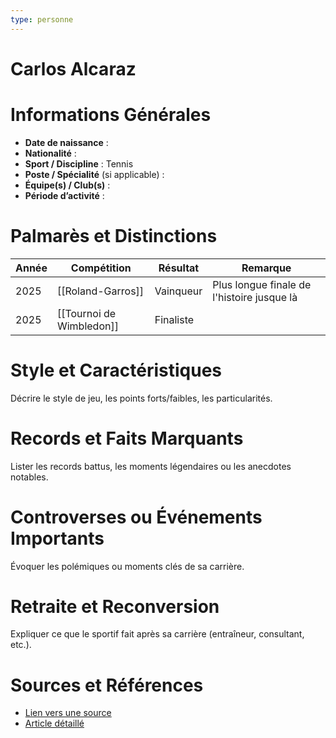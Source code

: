 ```yaml
---
type: personne
---
```


# Carlos Alcaraz

# Informations Générales
- **Date de naissance** :  
- **Nationalité** :  
- **Sport / Discipline** :  Tennis
- **Poste / Spécialité** (si applicable) :  
- **Équipe(s) / Club(s)** :  
- **Période d’activité** :  

# Palmarès et Distinctions
| Année | Compétition              | Résultat  | Remarque                                   |
| ----- | ------------------------ | --------- | ------------------------------------------ |
| 2025  | [[Roland-Garros]]        | Vainqueur | Plus longue finale de l'histoire jusque là |
| 2025  | [[Tournoi de Wimbledon]] | Finaliste |                                            |

# Style et Caractéristiques
Décrire le style de jeu, les points forts/faibles, les particularités.

# Records et Faits Marquants
Lister les records battus, les moments légendaires ou les anecdotes notables.

# Controverses ou Événements Importants
Évoquer les polémiques ou moments clés de sa carrière.

# Retraite et Reconversion
Expliquer ce que le sportif fait après sa carrière (entraîneur, consultant, etc.).

# Sources et Références
- [Lien vers une source](#)
- [Article détaillé](#)
